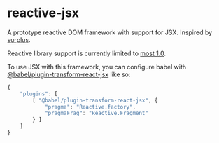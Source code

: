 # reactive-jsx

A prototype reactive DOM framework with support for JSX.  Inspired by [surplus](https://github.com/adamhaile/surplus).

Reactive library support is currently limited to [most 1.0](https://github.com/cujojs/most).

To use JSX with this framework, you can configure babel with [@babel/plugin-transform-react-jsx](https://babeljs.io/docs/en/next/babel-plugin-transform-react-jsx.html) like so:

```js
{
	"plugins": [
		[ "@babel/plugin-transform-react-jsx", {
			"pragma": "Reactive.factory",
			"pragmaFrag": "Reactive.Fragment"
		} ]
	]
}
```
